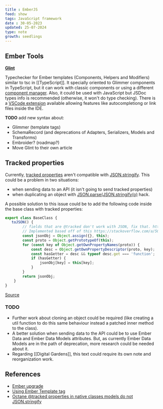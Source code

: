 ```yaml
---
title : EmberJS
feed: show
tags: JavaScript framework
date : 30-05-2023
updated: 25-07-2024
type: note
growth: seedlings
---
```


## Ember Tools

**[Glint](https://typed-ember.gitbook.io/glint)**

Typechecker for Ember templates (Components, Helpers and Modifiers) similar to tsc in [[TypeScript]]. It specially oriented to Glimmer components in TypeScript, but it can work with classic components or using a different [component manager](https://github.com/emberjs/rfcs/blob/master/text/0213-custom-components.md). Also, it could be used with JavaScript but JSDoc types info is recommended (otherwise, it won't do type checking). There is a [VSCode extension](https://marketplace.visualstudio.com/items?itemName=typed-ember.glint-vscode) available allowing features like autocompletiong or link files inside the IDE. 

**TODO** add new syntax about:
- Glimmer (template tags)
- SchemaRecord (and deprecations of Adapters, Serializers, Models and Transforms)
- Embroider? (roadmap?)
- Move Glint to their own article

## Tracked properties

Currently, [tracked properties](https://guides.emberjs.com/release/upgrading/current-edition/tracked-properties/) aren't compatible with [JSON.stringify](https://developer.mozilla.org/en-US/docs/Web/JavaScript/Reference/Global_Objects/JSON/stringify). This could be a problem in two situations:
- when sending data to an API (it isn't going to send tracked properties)
- when duplicating an object with [JSON.parse(JSON.stringify(o)](https://stackoverflow.com/questions/24744474/json-parsejson-stringifyx-purpose) hack.

A possible solution to this issue could be to add the following code inside the base class with tracked properties:

```javascript
export class BaseClass {
   toJSON() {
        // fields that are @tracked don't work with JSON, fix that. https://github.com/ember-learn/guides-source/issues/1138
        // Implemented based off of this https://stackoverflow.com/a/50785428/1148118
        const jsonObj = Object.assign({}, this);
        const proto = Object.getPrototypeOf(this);
        for (const key of Object.getOwnPropertyNames(proto)) {
            const desc = Object.getOwnPropertyDescriptor(proto, key);
            const hasGetter = desc && typeof desc.get === 'function';
            if (hasGetter) {
                jsonObj[key] = this[key];
            }
        }
        return jsonObj;
    }
}
```
[Source](https://github.com/ember-learn/guides-source/issues/1138)

### TODO

- Further work about cloning an object could be required (like creating a util function to do this same behaviour instead a patched inner method to the class).
- A better solution when sending data to the API could be to use Ember Data and Ember Data Models attributes. But, as currently Ember Data Models are in the path of deprecation, more research could be needed about it.
- Regarding [[Digital Gardens]], this text could require its own note and reorganization work.

## References
- [Ember upgrade](https://cli.emberjs.com/release/basic-use/upgrading/)
- [Using Ember Template tag](https://guides.emberjs.com/release/components/template-tag-format/)
- [Octane @tracked properties in native classes models do not JSON.stringify](https://github.com/ember-learn/guides-source/issues/1138)
